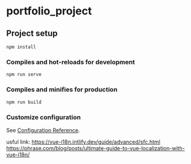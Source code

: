 # portfolio_project

## Project setup
```
npm install
```

### Compiles and hot-reloads for development
```
npm run serve
```

### Compiles and minifies for production
```
npm run build
```

### Customize configuration
See [Configuration Reference](https://cli.vuejs.org/config/).

usful link:
https://vue-i18n.intlify.dev/guide/advanced/sfc.html
https://phrase.com/blog/posts/ultimate-guide-to-vue-localization-with-vue-i18n/